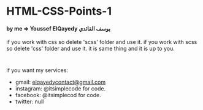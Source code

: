 # HTML-CSS-Points-1
#### by me => Youssef ElQayedy يوسف القائدي
if you work with css so delete 'scss' folder and use it.
if you work with scss so delete 'css' folder and use it.
it is same thing and it is up to you.
#
if you want my services:
- gmail: elqayedycontact@gmail.com
- instagram: @itsimplecode for code.
- facebook: @itsimplecod for code.
- twitter: null
